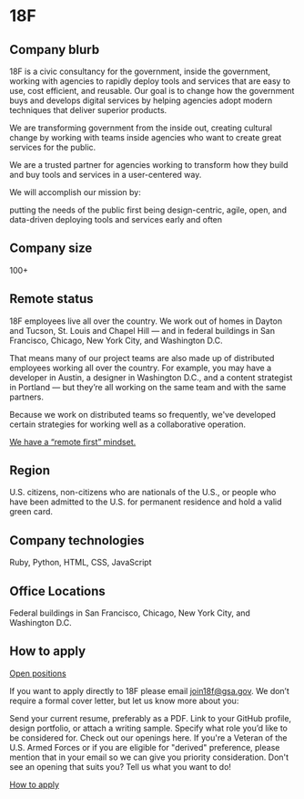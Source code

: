# 18F

## Company blurb

18F is a civic consultancy for the government, inside the government, working with agencies to rapidly deploy tools and services that are easy to use, cost efficient, and reusable. Our goal is to change how the government buys and develops digital services by helping agencies adopt modern techniques that deliver superior products.

We are transforming government from the inside out, creating cultural change by working with teams inside agencies who want to create great services for the public.

We are a trusted partner for agencies working to transform how they build and buy tools and services in a user-centered way.

We will accomplish our mission by:

putting the needs of the public first
being design-centric, agile, open, and data-driven
deploying tools and services early and often

## Company size

100+

## Remote status

18F employees live all over the country. We work out of homes in Dayton and Tucson, St. Louis and Chapel Hill — and in federal buildings in San Francisco, Chicago, New York City, and Washington D.C.

That means many of our project teams are also made up of distributed employees working all over the country. For example, you may have a developer in Austin, a designer in Washington D.C., and a content strategist in Portland — but they’re all working on the same team and with the same partners.

Because we work on distributed teams so frequently, we've developed certain strategies for working well as a collaborative operation.

[We have a “remote first” mindset.](https://18f.gsa.gov/2015/10/15/best-practices-for-distributed-teams/)

## Region

U.S. citizens, non-citizens who are nationals of the U.S., or people who have been admitted to the U.S. for permanent residence and hold a valid green card.

## Company technologies

Ruby, Python, HTML, CSS, JavaScript

## Office Locations

Federal buildings in San Francisco, Chicago, New York City, and Washington D.C.

## How to apply

[Open positions](https://pages.18f.gov/joining-18f/open-positions/)

If you want to apply directly to 18F please email join18f@gsa.gov. We don’t require a formal cover letter, but let us know more about you:

Send your current resume, preferably as a PDF.
Link to your GitHub profile, design portfolio, or attach a writing sample.
Specify what role you’d like to be considered for. Check out our openings here.
If you're a Veteran of the U.S. Armed Forces or if you are eligible for "derived" preference, please mention that in your email so we can give you priority consideration.
Don't see an opening that suits you? Tell us what you want to do!

[How to apply](https://pages.18f.gov/joining-18f/how-to-apply/)
